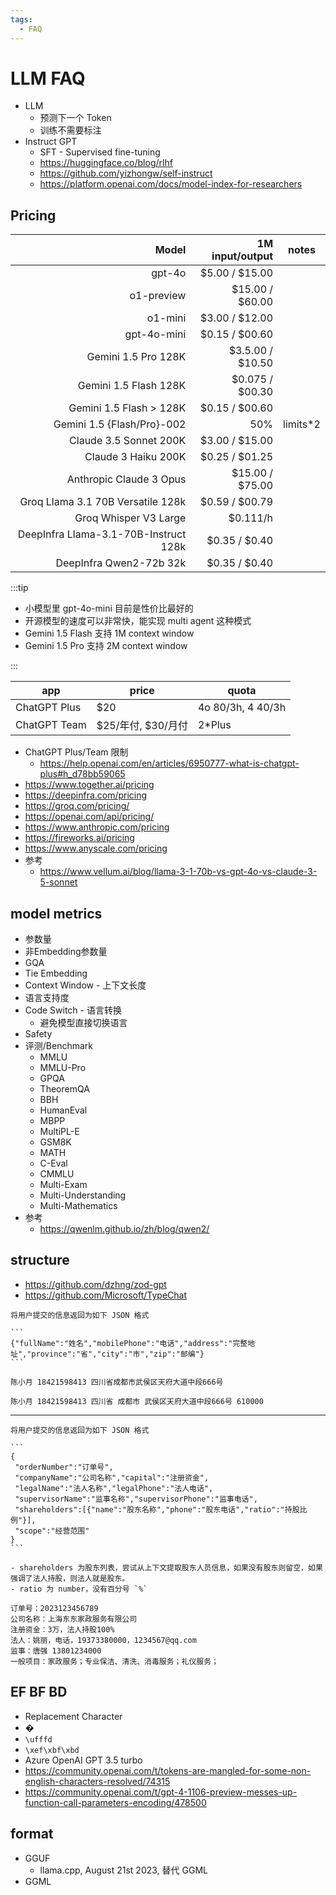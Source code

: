 ```yaml
---
tags:
  - FAQ
---
```


# LLM FAQ

- LLM
  - 预测下一个 Token
  - 训练不需要标注
- Instruct GPT
  - SFT - Supervised fine-tuning
  - https://huggingface.co/blog/rlhf
  - https://github.com/yizhongw/self-instruct
  - https://platform.openai.com/docs/model-index-for-researchers

## Pricing

|                                 Model |  1M input/output | notes     |
| ------------------------------------: | ---------------: | --------- |
|                                gpt-4o |   $5.00 / $15.00 |
|                            o1-preview |  $15.00 / $60.00 |
|                               o1-mini |   $3.00 / $12.00 |
|                           gpt-4o-mini |   $0.15 / $00.60 |
|                   Gemini 1.5 Pro 128K | $3.5.00 / $10.50 |
|                 Gemini 1.5 Flash 128K |  $0.075 / $00.30 |
|               Gemini 1.5 Flash > 128K |   $0.15 / $00.60 |
|            Gemini 1.5 {Flash/Pro}-002 |              50% | limits\*2 |
|                Claude 3.5 Sonnet 200K |   $3.00 / $15.00 |
|                   Claude 3 Haiku 200K |   $0.25 / $01.25 |
|               Anthropic Claude 3 Opus |  $15.00 / $75.00 |
|     Groq Llama 3.1 70B Versatile 128k |   $0.59 / $00.79 |
|                 Groq Whisper V3 Large |         $0.111/h |
| DeepInfra Llama-3.1-70B-Instruct 128k |    $0.35 / $0.40 |
|               DeepInfra Qwen2-72b 32k |    $0.35 / $0.40 |

:::tip

- 小模型里 gpt-4o-mini 目前是性价比最好的
- 开源模型的速度可以非常快，能实现 multi agent 这种模式
- Gemini 1.5 Flash 支持 1M context window
- Gemini 1.5 Pro 支持 2M context window

:::

| app          | price              | quota             |
| ------------ | ------------------ | ----------------- |
| ChatGPT Plus | $20                | 4o 80/3h, 4 40/3h |
| ChatGPT Team | $25/年付, $30/月付 | 2\*Plus           |

- ChatGPT Plus/Team 限制
  - https://help.openai.com/en/articles/6950777-what-is-chatgpt-plus#h_d78bb59065
- https://www.together.ai/pricing
- https://deepinfra.com/pricing
- https://groq.com/pricing/
- https://openai.com/api/pricing/
- https://www.anthropic.com/pricing
- https://fireworks.ai/pricing
- https://www.anyscale.com/pricing
- 参考
  - https://www.vellum.ai/blog/llama-3-1-70b-vs-gpt-4o-vs-claude-3-5-sonnet

## model metrics

- 参数量
- 非Embedding参数量
- GQA
- Tie Embedding
- Context Window - 上下文长度
- 语言支持度
- Code Switch - 语言转换
  - 避免模型直接切换语言
- Safety
- 评测/Benchmark
  - MMLU
  - MMLU-Pro
  - GPQA
  - TheoremQA
  - BBH
  - HumanEval
  - MBPP
  - MultiPL-E
  - GSM8K
  - MATH
  - C-Eval
  - CMMLU
  - Multi-Exam
  - Multi-Understanding
  - Multi-Mathematics
- 参考
  - https://qwenlm.github.io/zh/blog/qwen2/

## structure

- https://github.com/dzhng/zod-gpt
- https://github.com/Microsoft/TypeChat

````
将用户提交的信息返回为如下 JSON 格式

```
{"fullName":"姓名","mobilePhone":"电话","address":"完整地址","province":"省","city":"市","zip":"邮编"}
```
````

```
陈小月 18421598413 四川省成都市武侯区天府大道中段666号
```

```
陈小月 18421598413 四川省 成都市 武侯区天府大道中段666号 610000
```

---

````
将用户提交的信息返回为如下 JSON 格式

```
{
 "orderNumber":"订单号",
 "companyName":"公司名称","capital":"注册资金",
 "legalName":"法人名称","legalPhone":"法人电话",
 "supervisorName":"监事名称","supervisorPhone":"监事电话",
 "shareholders":[{"name":"股东名称","phone":"股东电话","ratio":"持股比例"}],
 "scope":"经营范围"
}
```

- shareholders 为股东列表，尝试从上下文提取股东人员信息，如果没有股东则留空，如果强调了法人持股，则法人就是股东。
- ratio 为 number，没有百分号 `%`
````

```
订单号：2023123456789
公司名称：上海东东家政服务有限公司
注册资金：3万，法人持股100%
法人：姚丽，电话，19373380000，1234567@qq.com
监事：唐强 13801234000
一般项目：家政服务；专业保洁、清洗、消毒服务；礼仪服务；
```

## EF BF BD

- Replacement Character
- �
- `\ufffd`
- `\xef\xbf\xbd`
- Azure OpenAI GPT 3.5 turbo
- https://community.openai.com/t/tokens-are-mangled-for-some-non-english-characters-resolved/74315
- https://community.openai.com/t/gpt-4-1106-preview-messes-up-function-call-parameters-encoding/478500

## format

- GGUF
  - llama.cpp, August 21st 2023, 替代 GGML
- GGML
